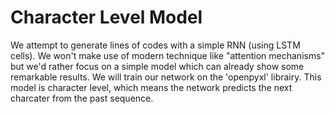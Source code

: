 # Character Level Model

We attempt to generate lines of codes with a simple RNN (using LSTM cells). We won't make use of modern technique like "attention mechanisms" but we'd rather
focus on a simple model which can already show some remarkable results. We will train our network on the 'openpyxl' librairy. This model is character level, which means 
the network predicts the next charcater from the past sequence.
